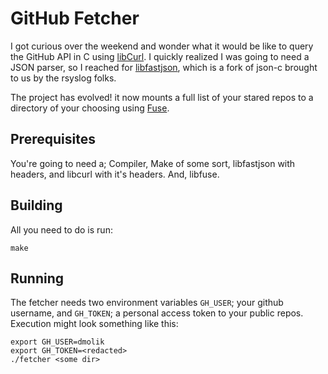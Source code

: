 # GitHub Fetcher

I got curious over the weekend and wonder what it would be like to query the GitHub API in C using [libCurl](https://curl.haxx.se/libcurl/). I quickly realized I was going to need a JSON parser, so I reached for [libfastjson](https://github.com/rsyslog/libfastjson), which is a fork of json-c brought to us by the rsyslog folks.

The project has evolved! it now mounts a full list of your stared repos to a directory of your choosing using [Fuse](https://github.com/libfuse/libfuse).

## Prerequisites

You're going to need a; Compiler, Make of some sort, libfastjson with headers, and libcurl with it's headers. And, libfuse.

## Building

All you need to do is run:

    make

## Running

The fetcher needs two environment variables `GH_USER`; your github username, and `GH_TOKEN`; a personal access token to your public repos. Execution might look something like this:

    export GH_USER=dmolik
    export GH_TOKEN=<redacted>
    ./fetcher <some dir>
